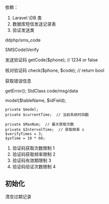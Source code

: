 依赖：

1. Laravel \DB 类
2. 数据库短信发送记录表
3. 验证发送类

ddphp/sms_code

SMSCode\Verify

发送验证码
getCode($phone);  // 1234 or false

核对验证码
check($phone, $code);  // return bool

获取错误信息

getError();  StdClass  code/msg/data

model($tableName, $idField);

	private $model;
	private $currentTime;  // 当前系统时间戳

	private $MaxNum;  // 最大获取次数
	private $IntervalTime;  // 获取频率 s
	$verifyTimes = 3;
	$yxTime = 10 * 60;

1. 验证码获取次数限制  1
2. 验证码获取频率限制  2
3. 验证码有效期限制    3
4. 验证码验证次数限制  4


## 初始化

清空过期记录


